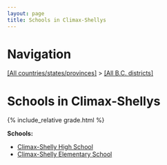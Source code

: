```yaml
---
layout: page
title: Schools in Climax-Shellys
---
```

# Navigation

[[All countries/states/provinces]](../..) > [[All B.C. districts]](..)

# Schools in Climax-Shellys

{% include_relative grade.html %}

**Schools:**

- [Climax-Shelly High School](Climax-Shelly_High_School.md)
- [Climax-Shelly Elementary School](Climax-Shelly_Elementary_School.md)
